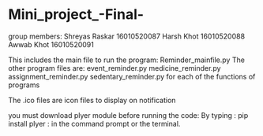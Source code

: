 # Mini_project_-Final-
group members:
Shreyas Raskar 16010520087
Harsh Khot 16010520088
Awwab Khot 16010520091


This includes the main file to run the program: Reminder_mainfile.py
The other program files are:
event_reminder.py
medicine_reminder.py
assignment_reminder.py
sedentary_reminder.py
for each of the functions of programs

The .ico files are icon files to display on notification

you must download plyer module before running the code: By typing : pip install plyer 
: in the command prompt or the terminal. 
